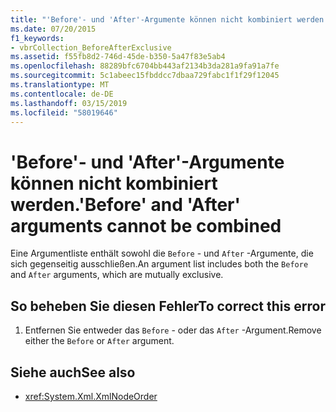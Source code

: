 ```yaml
---
title: "'Before'- und 'After'-Argumente können nicht kombiniert werden."
ms.date: 07/20/2015
f1_keywords:
- vbrCollection_BeforeAfterExclusive
ms.assetid: f55fb8d2-746d-45de-b350-5a47f83e5ab4
ms.openlocfilehash: 88289bfc6704bb443af2134b3da281a9fa91a7fe
ms.sourcegitcommit: 5c1abeec15fbddcc7dbaa729fabc1f1f29f12045
ms.translationtype: MT
ms.contentlocale: de-DE
ms.lasthandoff: 03/15/2019
ms.locfileid: "58019646"
---
```

# <a name="before-and-after-arguments-cannot-be-combined"></a><span data-ttu-id="49653-102">'Before'- und 'After'-Argumente können nicht kombiniert werden.</span><span class="sxs-lookup"><span data-stu-id="49653-102">'Before' and 'After' arguments cannot be combined</span></span>
<span data-ttu-id="49653-103">Eine Argumentliste enthält sowohl die `Before` - und `After` -Argumente, die sich gegenseitig ausschließen.</span><span class="sxs-lookup"><span data-stu-id="49653-103">An argument list includes both the `Before` and `After` arguments, which are mutually exclusive.</span></span>  
  
## <a name="to-correct-this-error"></a><span data-ttu-id="49653-104">So beheben Sie diesen Fehler</span><span class="sxs-lookup"><span data-stu-id="49653-104">To correct this error</span></span>  
  
1.  <span data-ttu-id="49653-105">Entfernen Sie entweder das `Before` - oder das `After` -Argument.</span><span class="sxs-lookup"><span data-stu-id="49653-105">Remove either the `Before` or `After` argument.</span></span>  
  
## <a name="see-also"></a><span data-ttu-id="49653-106">Siehe auch</span><span class="sxs-lookup"><span data-stu-id="49653-106">See also</span></span>

- <xref:System.Xml.XmlNodeOrder>
